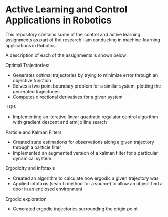# Active Learning and Control Applications in Robotics

This repository contains some of the control and active learning assignments as part of the research I am conducting in machine-learning applications in Robotics.

A description of each of the assignments is shown below:

Optimal Trajectories:
* Generates optimal trajectories by trying to minimize error through an objective function
* Solves a two point boundary problem for a similar system, plotting the generated trajectories
* Computes directional derivatives for a given system 

iLQR:
* Implementing an iterative linear quadratic regulator control algorithm with gradient descent and armijo line search

Particle and Kalman Filters
* Created state estimations for observations along a given trajectory through a particle filter
* Implemented an augmented version of a kalman filter for a particular dynamical system

Ergodicity and infotaxis
* Created an algorithm to calculate how ergodic a given trajectory was
* Applied infotaxis (search method for a source) to allow an object find a door in an enclosed environment

Ergodic exploration
* Generated ergodic trajectories surrounding the origin point
